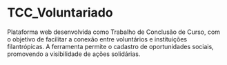 # TCC_Voluntariado
Plataforma web desenvolvida como Trabalho de Conclusão de Curso, com o objetivo de facilitar a conexão entre voluntários e instituições filantrópicas. A ferramenta permite o cadastro de oportunidades sociais, promovendo a visibilidade de ações solidárias.
